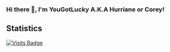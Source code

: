 ### Hi there 👋, I'm YouGotLucky A.K.A Hurriane or Corey!

## Statistics
[![Visits Badge](https://badges.pufler.dev/visits/YouGotLucky/)](https://badges.pufler.dev)
<!--
**YouGotLucky/YouGotLucky** is a ✨ _special_ ✨ repository because its `README.md` (this file) appears on your GitHub profile.

Here are some ideas to get you started:

- 🔭 I’m currently working on ...
- 🌱 I’m currently learning ...
- 👯 I’m looking to collaborate on ...
- 🤔 I’m looking for help with ...
- 💬 Ask me about ...
- 📫 How to reach me: ...
- 😄 Pronouns: ...
- ⚡ Fun fact: ...
-->
